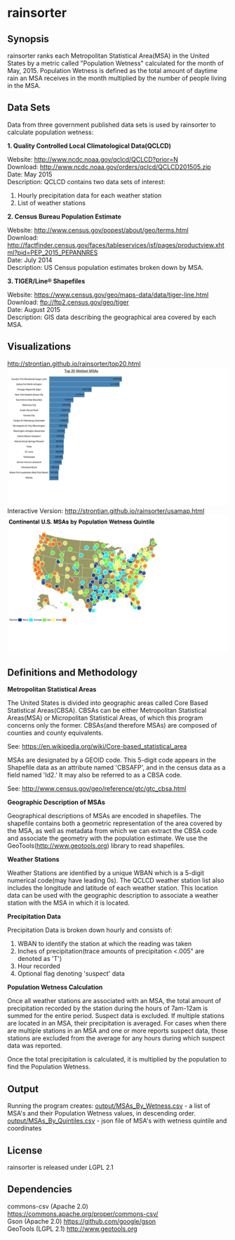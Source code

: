 # rainsorter

## Synopsis

rainsorter ranks each Metropolitan Statistical Area(MSA) in the United States by a metric called "Population Wetness" calculated for the month of May, 2015. Population Wetness is defined as the total amount of daytime rain an MSA receives in the month multiplied by the number of people living in the MSA.

## Data Sets

Data from three government published data sets is used by rainsorter to calculate population wetness:

**1. Quality Controlled Local Climatological Data(QCLCD)**

Website: http://www.ncdc.noaa.gov/qclcd/QCLCD?prior=N  
Download: http://www.ncdc.noaa.gov/orders/qclcd/QCLCD201505.zip  
Date: May 2015  
Description: QCLCD contains two data sets of interest:
  1. Hourly precipitation data for each weather station
  2. List of weather stations

**2. Census Bureau Population Estimate**

Website: http://www.census.gov/popest/about/geo/terms.html  
Download: http://factfinder.census.gov/faces/tableservices/jsf/pages/productview.xhtml?pid=PEP_2015_PEPANNRES  
Date: July 2014  
Description: US Census population estimates broken down by MSA.

**3. TIGER/Line® Shapefiles** 

Website: https://www.census.gov/geo/maps-data/data/tiger-line.html  
Download: ftp://ftp2.census.gov/geo/tiger  
Date: August 2015  
Description: GIS data describing the geographical area covered by each MSA.

## Visualizations

http://strontian.github.io/rainsorter/top20.html  
![alt tag](images/top20.jpg)
Interactive Version:
http://strontian.github.io/rainsorter/usamap.html
![alt tag](images/usamap.jpg)  

## Definitions and Methodology

**Metropolitan Statistical Areas**

The United States is divided into geographic areas called Core Based Statistical Areas(CBSA). CBSAs can be either Metropolitan Statistical Areas(MSA) or Micropolitan Statistical Areas, of which this program concerns only the former. CBSAs(and therefore MSAs) are composed of counties and county equivalents.

See: https://en.wikipedia.org/wiki/Core-based_statistical_area

MSAs are designated by a GEOID code. This 5-digit code appears in the Shapefile data as an attribute named 'CBSAFP', and in the census data as a field named 'Id2.' It may also be referred to as a CBSA code.  

See: http://www.census.gov/geo/reference/gtc/gtc_cbsa.html

**Geographic Description of MSAs**

Geographical descriptions of MSAs are encoded in shapefiles. The shapefile contains both a geometric representation of the area covered by the MSA, as well as metadata from which we can extract the CBSA code and associate the geometry with the population estimate. We use the GeoTools(http://www.geotools.org) library to read shapefiles.

**Weather Stations**

Weather Stations are identified by a unique WBAN which is a 5-digit numerical code(may have leading 0s). The QCLCD weather station list also includes the longitude and latitude of each weather station. This location data can be used with the geographic description to associate a weather station with the MSA in which it is located.

**Precipitation Data**

Precipitation Data is broken down hourly and consists of: 

  1. WBAN to identify the station at which the reading was taken
  2. Inches of precipitation(trace amounts of precipitation <.005" are denoted as 'T')
  3. Hour recorded
  4. Optional flag denoting 'suspect' data

**Population Wetness Calculation**

Once all weather stations are associated with an MSA, the total amount of precipitation recorded by the station during the hours of 7am-12am is summed for the entire period. Suspect data is excluded. If multiple stations are located in an MSA, their precipitation is averaged. For cases when there are multiple stations in an MSA and one or more reports suspect data, those stations are excluded from the average for any hours during which suspect data was reported.

Once the total precipitation is calculated, it is multiplied by the population to find the Population Wetness.

## Output

Running the program creates: 
  [output/MSAs_By_Wetness.csv](output/MSAs_By_Wetness.csv) - a list of MSA's and their Population Wetness values, in descending order.
  [output/MSAs_By_Quintiles.csv](output/MSAs_By_Quintiles.csv) - json file of MSA's with wetness quintile and coordinates
## License

rainsorter is released under LGPL 2.1

## Dependencies

commons-csv (Apache 2.0) https://commons.apache.org/proper/commons-csv/  
Gson (Apache 2.0)  https://github.com/google/gson  
GeoTools (LGPL 2.1) http://www.geotools.org  

